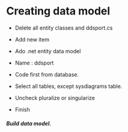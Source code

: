 # Creating data model

- Delete all entity classes and ddsport.cs
- Add new item
- Ado .net entity data model
- Name : ddsport
- Code first from database.

- Select all tables, except sysdiagrams table.
- Uncheck pluralize or singularize
+ Finish

##### Build data model.


 